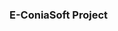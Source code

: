 ### E-ConiaSoft Project

<!-- Countries URL -->
<!-- https://github.com/stefanbinder/countries-states/blob/master/countries.json -->


